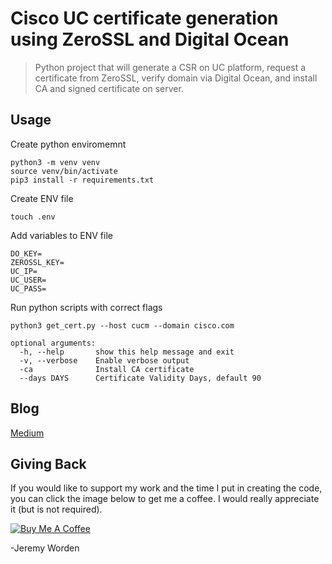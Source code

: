 # Cisco UC certificate generation using ZeroSSL and Digital Ocean

> Python project that will generate a CSR on UC platform, request a certificate from ZeroSSL, verify domain via Digital Ocean, and install CA and signed certificate on server.

## Usage

Create python enviromemnt

```
python3 -m venv venv
source venv/bin/activate
pip3 install -r requirements.txt

```
Create ENV file

```
touch .env
```
Add variables to ENV file

```
DO_KEY=
ZEROSSL_KEY=
UC_IP=
UC_USER=
UC_PASS=
```
Run python scripts with correct flags
```
python3 get_cert.py --host cucm --domain cisco.com

optional arguments:
  -h, --help       show this help message and exit
  -v, --verbose    Enable verbose output
  -ca              Install CA certificate
  --days DAYS      Certificate Validity Days, default 90
```

## Blog

[Medium](https://medium.com/automate-builders)

## Giving Back

If you would like to support my work and the time I put in creating the code, you can click the image below to get me a coffee. I would really appreciate it (but is not required).

[![Buy Me A Coffee](https://www.buymeacoffee.com/assets/img/custom_images/black_img.png)](https://www.buymeacoffee.com/automatebldrs)

-Jeremy Worden
